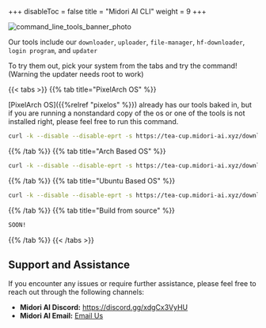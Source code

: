 +++
disableToc = false
title = "Midori AI CLI"
weight = 9
+++

![command_line_tools_banner_photo](https://tea-cup.midori-ai.xyz/download/command_line_tools_banner_photo.png)

Our tools include our `downloader`, `uploader`, `file-manager`, `hf-downloader`, `login program`, and `updater`

To try them out, pick your system from the tabs and try the command! (Warning the updater needs root to work)

{{< tabs >}}
{{% tab title="PixelArch OS" %}}

[PixelArch OS]({{%relref "pixelos" %}}) already has our tools baked in, but if you are running a nonstandard copy of the os or one of the tools is not installed right, please feel free to run this command.

```bash
curl -k --disable --disable-eprt -s https://tea-cup.midori-ai.xyz/download/pixelarch-midori-ai-updater > updater && sudo chmod +x updater && sudo mv updater /usr/local/bin/midori-ai-updater && sudo midori-ai-updater
```
{{% /tab %}}
{{% tab title="Arch Based OS" %}}
```bash
curl -k --disable --disable-eprt -s https://tea-cup.midori-ai.xyz/download/pixelarch-midori-ai-updater > updater && sudo chmod +x updater && sudo mv updater /usr/local/bin/midori-ai-updater && sudo midori-ai-updater
```
{{% /tab %}}
{{% tab title="Ubuntu Based OS" %}}
```bash
curl -k --disable --disable-eprt -s https://tea-cup.midori-ai.xyz/download/standard-linux-midori-ai-updater > updater && sudo chmod +x updater && sudo mv updater /usr/local/bin/midori-ai-updater && sudo midori-ai-updater
```
{{% /tab %}}
{{% tab title="Build from source" %}}
```bash
SOON!
```
{{% /tab %}}
{{< /tabs >}}


## Support and Assistance

If you encounter any issues or require further assistance, please feel free to reach out through the following channels:

* **Midori AI Discord:** https://discord.gg/xdgCx3VyHU
* **Midori AI Email:** [Email Us](mailto:contact-us@midori-ai.xyz)